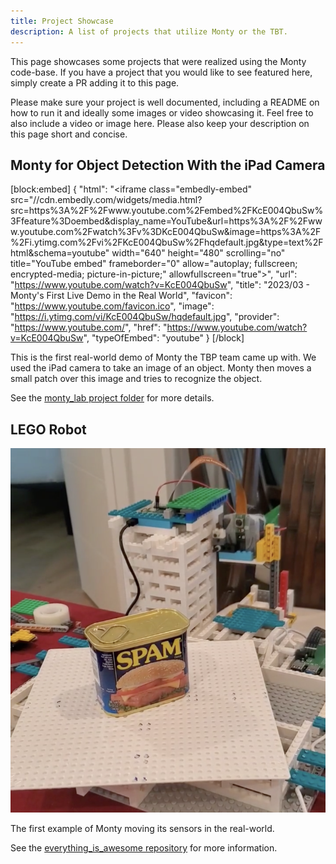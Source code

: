 ```yaml
---
title: Project Showcase
description: A list of projects that utilize Monty or the TBT.
---
```

This page showcases some projects that were realized using the Monty code-base. If you have a project that you would like to see featured here, simply create a PR adding it to this page. 

Please make sure your project is well documented, including a README on how to run it and ideally some images or video showcasing it. Feel free to also include a video or image here. Please also keep your description on this page short and concise.

## Monty for Object Detection With the iPad Camera

[block:embed]
{
  "html": "<iframe class=\"embedly-embed\" src=\"//cdn.embedly.com/widgets/media.html?src=https%3A%2F%2Fwww.youtube.com%2Fembed%2FKcE004QbuSw%3Ffeature%3Doembed&display_name=YouTube&url=https%3A%2F%2Fwww.youtube.com%2Fwatch%3Fv%3DKcE004QbuSw&image=https%3A%2F%2Fi.ytimg.com%2Fvi%2FKcE004QbuSw%2Fhqdefault.jpg&type=text%2Fhtml&schema=youtube\" width=\"640\" height=\"480\" scrolling=\"no\" title=\"YouTube embed\" frameborder=\"0\" allow=\"autoplay; fullscreen; encrypted-media; picture-in-picture;\" allowfullscreen=\"true\"></iframe>",
  "url": "https://www.youtube.com/watch?v=KcE004QbuSw",
  "title": "2023/03 - Monty's First Live Demo in the Real World",
  "favicon": "https://www.youtube.com/favicon.ico",
  "image": "https://i.ytimg.com/vi/KcE004QbuSw/hqdefault.jpg",
  "provider": "https://www.youtube.com/",
  "href": "https://www.youtube.com/watch?v=KcE004QbuSw",
  "typeOfEmbed": "youtube"
}
[/block]

This is the first real-world demo of Monty the TBP team came up with. We used the iPad camera to take an image of an object. Monty then moves a small patch over this image and tries to recognize the object.

See the [monty_lab project folder](https://github.com/thousandbrainsproject/monty_lab/tree/main/monty_meets_world) for more details.

## LEGO Robot

![An image of a robot built out of legos. In the foreground is a flat rotating platform with a potted meat can placed in the center. Further back is a lego elevator with two small thumb-sized cameras facing the meat can. The elevator is elevated off the ground. To the left of the elevator is a lego tower with wires coming in and out. At the top level of the tower is a Raspberry PI that is connected to the sensors on the elevator and a power cable going down below the platform.](../figures/community/lego_robot.png)

The first example of Monty moving its sensors in the real-world.

See the [everything_is_awesome repository](https://github.com/thousandbrainsproject/everything_is_awesome) for more information.


